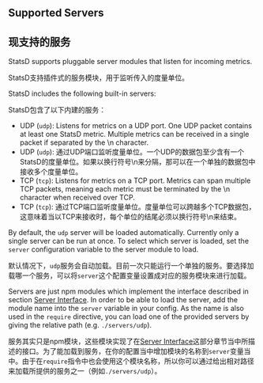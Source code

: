 Supported Servers
------------------
现支持的服务
------------------

StatsD supports pluggable server modules that listen for incoming
metrics.

StatsD支持插件式的服务模块，用于监听传入的度量单位。

StatsD includes the following built-in servers:

StatsD包含了以下内建的服务：

* UDP (`udp`): Listens for metrics on a UDP port. One UDP packet contains at
  least one StatsD metric. Multiple metrics can be received in a single packet
  if separated by the \n character.
* UDP (`udp`): 通过UDP端口监听度量单位。一个UDP的数据包至少含有一个StatsD的度量单位。如果以换行符号\n来分隔，那可以在一个单独的数据包中接收多个度量单位。
* TCP (`tcp`): Listens for metrics on a TCP port. Metrics can span multiple TCP
  packets, meaning each metric must be terminated by the \n character when
  received over TCP.
* TCP (`tcp`): 通过TCP端口监听度量单位。度量单位可以跨越多个TCP数据包，这意味着当以TCP来接收时，每个单位的结尾必须以换行符号\n来结束。

By default, the `udp` server will be loaded automatically. Currently only a
single server can be run at once. To select which server is loaded, set
the `server` configuration variable to the server module to load.

默认情况下，`udp`服务会自动加载。目前一次只能运行一个单独的服务。要选择加载哪一个服务，可以将`server`这个配置变量设置成对应的服务模块来进行加载。

Servers are just npm modules which implement the interface described in
section [Server Interface](./server_interface.md). In order to be able to load the server,
add the module name into the `server` variable in your config. As the name is also
used in the `require` directive, you can load one of the provided servers by
giving the relative path (e.g. `./servers/udp`).

服务其实只是npm模块，这些模块实现了在[Server Interface](./server_interface.md)这部分章节当中所描述的接口。为了能加载到服务，在你的配置当中增加模块的名称到`server`变量当中。由于在`require`指令中也会使用这个模块名称，所以你可以通过给出相对路径来加载所提供的服务之一（例如`./servers/udp`）。
